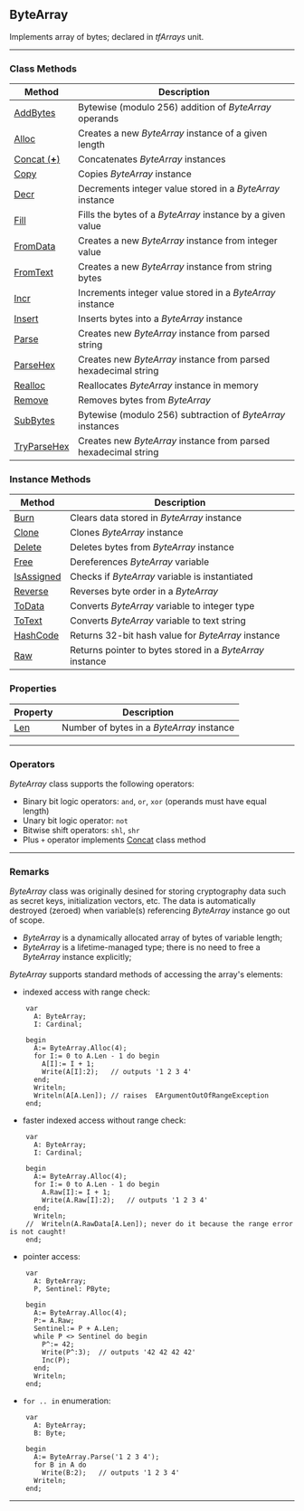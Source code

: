 ## ByteArray

Implements array of bytes; declared in _tfArrays_ unit.

---
### Class Methods
| Method       | Description   |
|--------------|---------------|
[AddBytes](bytearray/addbytes.md)             | Bytewise (modulo 256) addition of *ByteArray* operands
[Alloc](bytearray/alloc.md)                   | Creates a new *ByteArray* instance of a given length
[Concat (**+**)](bytearray/concat.md)         | Concatenates *ByteArray* instances
[Copy](bytearray/copy.md)                     | Copies *ByteArray* instance
[Decr](bytearray/decr.md)                     | Decrements integer value stored in a *ByteArray* instance
[Fill](bytearray/fill.md)                     | Fills the bytes of a *ByteArray* instance by a given value
[FromData](bytearray/fromdata.md)             | Creates a new *ByteArray* instance from integer value
[FromText](bytearray/fromtext.md)             | Creates a new *ByteArray* instance from string bytes
[Incr](bytearray/incr.md)                     | Increments integer value stored in a *ByteArray* instance
[Insert](bytearray/insert.md)                 | Inserts bytes into a *ByteArray* instance
[Parse](bytearray/parse.md)                   | Creates new *ByteArray* instance from parsed string
[ParseHex](bytearray/parsehex.md)             | Creates new *ByteArray* instance from parsed hexadecimal string
[Realloc](bytearray/realloc.md)               | Reallocates *ByteArray* instance in memory
[Remove](bytearray/remove.md)                 | Removes bytes from *ByteArray*
[SubBytes](bytearray/subbytes.md)             | Bytewise (modulo 256) subtraction of *ByteArray* instances
[TryParseHex](bytearray/tryparsehex.md)       | Creates new *ByteArray* instance from parsed hexadecimal string

### Instance Methods
| Method       | Description   |
|--------------|---------------|
[Burn](bytearray/burn.md)             | Clears data stored in *ByteArray* instance
[Clone](bytearray/clone.md)           | Clones *ByteArray* instance
[Delete](bytearray/delete.md)         | Deletes bytes from *ByteArray* instance
[Free](bytearray/free.md)             | Dereferences *ByteArray* variable
[IsAssigned](bytearray/isassigned.md) | Checks if *ByteArray* variable is instantiated
[Reverse](bytearray/reverse.md)       | Reverses byte order in a *ByteArray*
[ToData](bytearray/todata.md)         | Converts *ByteArray* variable to integer type
[ToText](bytearray/totext.md)         | Converts *ByteArray* variable to text string
[HashCode](bytearray/hashcode.md)     | Returns 32-bit hash value for *ByteArray* instance
[Raw](bytearray/raw.md)               | Returns pointer to bytes stored in a *ByteArray* instance

### Properties
|Property      | Description   |
|--------------|---------------|
[Len](bytearray/len.md)              | Number of bytes in a *ByteArray* instance

---

### Operators

*ByteArray* class supports the following operators:

*   Binary bit logic operators: `and`, `or`, `xor` (operands must have equal length)
*   Unary bit logic operator: `not`
*   Bitwise shift operators: `shl`, `shr`
*   Plus `+` operator implements [Concat](bytearray/concat.md) class method

---

### Remarks

*ByteArray* class was originally desined for storing cryptography data such as secret keys, initialization vectors, etc.
The data is automatically destroyed (zeroed) when variable(s) referencing *ByteArray* instance go out of scope.

*   *ByteArray* is a dynamically allocated array of bytes of variable length;
*   *ByteArray* is a lifetime-managed type; there is no need to free a *ByteArray* instance explicitly;

*ByteArray* supports standard methods of accessing the array's elements:

* indexed access with range check:

```nohighlight
    var
      A: ByteArray;
      I: Cardinal;

    begin
      A:= ByteArray.Alloc(4);
      for I:= 0 to A.Len - 1 do begin
        A[I]:= I + 1;
        Write(A[I]:2);   // outputs '1 2 3 4'
      end;
      Writeln;
      Writeln(A[A.Len]); // raises  EArgumentOutOfRangeException
    end;
```

* faster indexed access without range check:

```nohighlight
    var
      A: ByteArray;
      I: Cardinal;

    begin
      A:= ByteArray.Alloc(4);
      for I:= 0 to A.Len - 1 do begin
        A.Raw[I]:= I + 1;
        Write(A.Raw[I]:2);   // outputs '1 2 3 4'
      end;
      Writeln;
    //  Writeln(A.RawData[A.Len]); never do it because the range error is not caught!
    end;
```

* pointer access:

```nohighlight
    var
      A: ByteArray;
      P, Sentinel: PByte;

    begin
      A:= ByteArray.Alloc(4);
      P:= A.Raw;
      Sentinel:= P + A.Len;
      while P <> Sentinel do begin
        P^:= 42;
        Write(P^:3);  // outputs '42 42 42 42'
        Inc(P);
      end;
      Writeln;
    end;
```

* `for .. in` enumeration:

```nohighlight
    var
      A: ByteArray;
      B: Byte;

    begin
      A:= ByteArray.Parse('1 2 3 4');
      for B in A do
        Write(B:2);   // outputs '1 2 3 4'
      Writeln;
    end;
```

---
